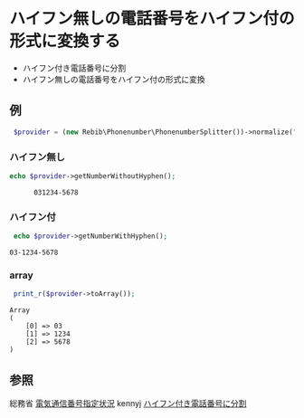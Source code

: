 # ハイフン無しの電話番号をハイフン付の形式に変換する


- ハイフン付き電話番号に分割
- ハイフン無しの電話番号をハイフン付の形式に変換


## 例

```php
 $provider = (new Rebib\Phonenumber\PhonenumberSplitter())->normalize("031-234-5678");
 ```

### ハイフン無し
 ```php
 echo $provider->getNumberWithoutHyphen(); 
```

```output
      031234-5678 
```    

###  ハイフン付
```php
 echo $provider->getNumberWithHyphen(); 
```

```
03-1234-5678
```    

###  array
```php
 print_r($provider->toArray());
```
 
```
Array
(
    [0] => 03
    [1] => 1234
    [2] => 5678
)
```

## 参照

総務省 [電気通信番号指定状況](http://www.soumu.go.jp/main_sosiki/joho_tsusin/top/tel_number/number_shitei.html)
kennyj [ハイフン付き電話番号に分割](https://gist.github.com/kennyj/4966002)
